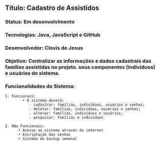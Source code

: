 ## Título: Cadastro de Assistidos

### Status: Em desenvolvimento

### Tecnologias: Java, JavaScript e GitHub

### Desenvolvedor: Clovis de Jesus

### Objetivo: Centralizar as informações e dados cadastrais  das famílias assistidas no projeto. seus 	     componentes (indivíduos) e usuários do sistema.

### Funcionalidades do Sistema:
    1. Funcionais:
            • O sistema deverá:
               - cadastrar: famílias, indivíduos, usuários e senhas;
               - deletar: famílias, indivíduos, usuários e senhas;
               - alterar: famílias, indivíduos e usuários;
               - pesquisar: famílias e indivíduos

    2. Não Funcionais:
          • Acesso ao sistema através da internet
          • Encriptação das senhas
          • Sistema de backup semanal
